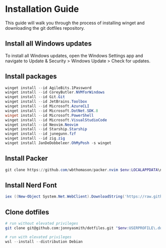 # Installation Guide

This guide will walk you through the process of installing winget and downloading the git dotfiles repository.

## Install all Windows updates

To install all Windows updates, open the Windows Settings app and navigate to Update & Security > Windows Update > Check for updates.

## Install packages

```powershell
winget install --id AgileBits.1Password
winget install --id CoreyButler.NVMforWindows
winget install --id Git.Git
winget install --id JetBrains.Toolbox
winget install --id Microsoft.AzureCLI
winget install --id Microsoft.DotNet.SDK.8
winget install --id Microsoft.PowerShell
winget install --id Microsoft.VisualStudioCode
winget install --id Neovim.Neovim
winget install --id Starship.Starship
winget install --id junegunn.fzf
winget install --id zig.zig
winget install JanDeDobbeleer.OhMyPosh -s winget
```

## Install Packer

```powershell
git clone https://github.com/wbthomason/packer.nvim $env:LOCALAPPDATA\nvim-data\site\pack\packer\start\packer.nvim
```

## Install Nerd Font

```powershell
iex ((New-Object System.Net.WebClient).DownloadString('https://raw.githubusercontent.com/amnweb/nf-installer/main/install.ps1'))
```

## Clone dotfiles

```sh
# run without elevated privileges
git clone git@github.com:jonnyasmith/dotfiles.git "$env:USERPROFILE\.dotfiles"
```

```powershell
# run with elevated privileges
wsl --install --distribution Debian
```
